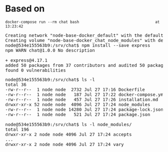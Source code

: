 
# Based on 

`docker-compose run --rm chat bash                                  at 13:23:42 `
<pre>
Creating network "node-base-docker_default" with the default driver
Creating volume "node-base-docker_chat_node_modules" with default driver
node@534e155563b9:/srv/chat$ npm install --save express
npm WARN chat@1.0.0 No description

+ express@4.17.1
added 50 packages from 37 contributors and audited 50 packages in 3.364s
found 0 vulnerabilities
</pre>


<pre>
node@534e155563b9:/srv/chat$ ls -l
total 36
-rw-r--r--  1 node node  2732 Jul 27 17:16 Dockerfile
-rw-r--r--  1 node node   187 Jul 27 17:22 docker-compose.yml
-rw-r--r--  1 node node   457 Jul 27 17:26 installation.md
drwxr-xr-x 52 node node  4096 Jul 27 17:24 node_modules
-rw-r--r--  1 node node 14280 Jul 27 17:24 package-lock.json
-rw-r--r--  1 node node   521 Jul 27 17:24 package.json

node@534e155563b9:/srv/chat$ ls -l node_modules/
total 196
drwxr-xr-x 2 node node 4096 Jul 27 17:24 accepts
...
drwxr-xr-x 2 node node 4096 Jul 27 17:24 vary
</pre>
